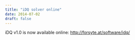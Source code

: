 ```yaml
---
title: "iDQ solver online"
date: 2014-07-02
draft: false
---
```

<p>iDQ v1.0 is now available online: <a href="http://forsyte.at/software/idq/" title="http://forsyte.at/software/idq/">http://forsyte.at/software/idq/</a></p>
<div class="fix"><!----></div>
